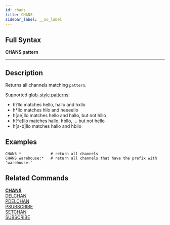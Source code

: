 ```yaml
---
id: chans
title: CHANS
sidebar_label: __no_label
---
```


## Full Syntax

**CHANS pattern**

---

## Description

Returns all channels matching `pattern`.

Supported [glob-style patterns](https://en.wikipedia.org/wiki/Glob_(programming)):

- h?llo matches hello, hallo and hxllo
- h*llo matches hllo and heeeello
- h[ae]llo matches hello and hallo, but not hillo
- h[^e]llo matches hallo, hbllo, ... but not hello
- h[a-b]llo matches hallo and hbllo

## Examples

```tile38-cli
CHANS *             # return all channels
CHANS warehouse:*   # return all channels that have the prefix with 'warehouse:'
```

## Related Commands

**[CHANS](../commands/chans.md)**<br>
[DELCHAN](../commands/delchan.md)<br>
[PDELCHAN](../commands/pdelchan.md)<br>
[PSUBSCRIBE](../commands/psubscribe.md)<br>
[SETCHAN](../commands/setchan.md)<br>
[SUBSCRIBE](../commands/subscribe.md)<br>